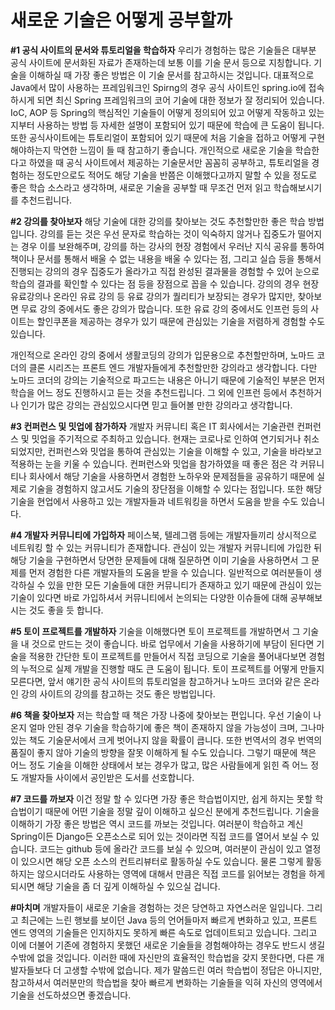 # 새로운 기술은 어떻게 공부할까

**#1 공식 사이트의 문서와 튜토리얼을 학습하자**
우리가 경험하는 많은 기술들은 대부분 공식 사이트에 문서화된 자료가 존재하는데 보통 이를 기술 문서 등으로 지칭합니다. 기술을 이해하실 때 가장 좋은 방법은 이 기술 문서를 참고하시는 것입니다. 대표적으로 Java에서 많이 사용하는 프레임워크인 Spirng의 경우 공식 사이트인 spring.io에 접속하시게 되면 최신 Spring 프레임워크의 코어 기술에 대한 정보가 잘 정리되어 있습니다. IoC, AOP 등 Spring의 핵심적인 기술들이 어떻게 정의되어 있고 어떻게 작동하고 있는지부터 사용하는 방법 등 자세한 설명이 포함되어 있기 때문에 학습에 큰 도움이 됩니다. 또한 공식사이트에는 튜토리얼이 포함되어 있기 때문에 처음 기술을 접하고 어떻게 구현해야하는지 막연한 느낌이 들 때 참고하기 좋습니다. 개인적으로 새로운 기술을 학습한다고 하였을 때 공식 사이트에서 제공하는 기술문서만 꼼꼼히 공부하고, 튜토리얼을 경험하는 정도만으로도 적어도 해당 기술을 반쯤은 이해했다고까지 말할 수 있을 정도로 좋은 학습 소스라고 생각하며, 새로운 기술을 공부할 때 무조건 먼저 읽고 학습해보시기를 추천드립니다.

**#2 강의를 찾아보자**
해당 기술에 대한 강의를 찾아보는 것도 추천할만한 좋은 학습 방법입니다. 강의를 듣는 것은 우선 문자로 학습하는 것이 익숙하지 않거나 집중도가 떨어지는 경우 이를 보완해주며, 강의를 하는 강사의 현장 경험에서 우러난 지식 공유를 통하여 책이나 문서를 통해서 배울 수 없는 내용을 배울 수 있다는 점, 그리고 실습 등을 통해서 진행되는 강의의 경우 집중도가 올라가고 직접 완성된 결과물을 경험할 수 있어 눈으로 학습의 결과를 확인할 수 있다는 점 등을 장점으로 꼽을 수 있습니다. 강의의 경우 현장 유료강의나 온라인 유료 강의 등 유료 강의가 퀄리티가 보장되는 경우가 많지만, 찾아보면 무료 강의 중에서도 좋은 강의가 많습니다. 또한 유료 강의 중에서도 인프런 등의 사이트는 할인쿠폰을 제공하는 경우가 있기 때문에 관심있는 기술을 저렴하게 경험할 수도 있습니다.

개인적으로 온라인 강의 중에서 생활코딩의 강의가 입문용으로 추천할만하며, 노마드 코더의 클론 시리즈는 프론트 엔드 개발자들에게 추천할만한 강의라고 생각합니다. 다만 노마드 코더의 강의는 기술적으로 파고드는 내용은 아니기 때문에 기술적인 부분은 먼저 학습을 어느 정도 진행하시고 듣는 것을 추천드립니다. 그 외에 인프런 등에서 추천하거나 인기가 많은 강의는 관심있으시다면 믿고 들어볼 만한 강의라고 생각합니다.

**#3 컨퍼런스 및 밋업에 참가하자**
개발자 커뮤니티 혹은 IT 회사에서는 기술관련 컨퍼런스 및 밋업을 주기적으로 주최하고 있습니다. 현재는 코로나로 인하여 연기되거나 취소되었지만, 컨퍼런스와 밋업을 통하여 관심있는 기술을 이해할 수 있고, 기술을 바라보고 적용하는 눈을 키울 수 있습니다. 컨퍼런스와 밋업을 참가하였을 때 좋은 점은 각 커뮤니티나 회사에서 해당 기술을 사용하면서 경험한 노하우와 문제점들을 공유하기 때문에 실제로 기술을 경험하지 않고서도 기술의 장단점을 이해할 수 있다는 점입니다. 또한 해당 기술을 현업에서 사용하고 있는 개발자들과 네트워킹을 하면서 도움을 받을 수도 있습니다.

**#4 개발자 커뮤니티에 가입하자**
페이스북, 텔레그램 등에는 개발자들끼리 상시적으로 네트워킹 할 수 있는 커뮤니티가 존재합니다. 관심이 있는 개발자 커뮤니티에 가입한 뒤 해당 기술을 구현하면서 당면한 문제들에 대해 질문하면 이미 기술을 사용하면서 그 문제를 먼저 경험한 다른 개발자들의 도움을 받을 수 있습니다. 일반적으로 여러분들이 생각하실 수 있을 만한 모든 기술들에 대한 커뮤니티가 존재하고 있기 때문에 관심이 있는 기술이 있다면 바로 가입하셔서 커뮤니티에서 논의되는 다양한 이슈들에 대해 공부해보시는 것도 좋을 듯 합니다.

**#5 토이 프로젝트를 개발하자**
기술을 이해했다면 토이 프로젝트를 개발하면서 그 기술을 내 것으로 만드는 것이 좋습니다. 바로 업무에서 기술을 사용하기에 부담이 된다면 기술을 적용한 간단한 토이 프로젝트를 만들어서 직접 코딩으로 기술을 풀어내다보면 경험의 누적으로 실제 개발을 진행할 때도 큰 도움이 됩니다. 토이 프로젝트를 어떻게 만들지 모른다면, 앞서 얘기한 공식 사이트의 튜토리얼을 참고하거나 노마드 코더와 같은 온라인 강의 사이트의 강의를 참고하는 것도 좋은 방법입니다.

**#6 책을 찾아보자**
저는 학습할 때 책은 가장 나중에 찾아보는 편입니다. 우선 기술이 나온지 얼마 안된 경우 기술을 학습하기에 좋은 책이 존재하지 않을 가능성이 크며, 그나마 있는 책도 기술문서에서 크게 벗어나지 않을 확률이 큽니다. 또한 번역서의 경우 번역의 품질이 좋지 않아 기술의 방향을 잘못 이해하게 될 수도 있습니다. 그렇기 때문에 책은 어느 정도 기술을 이해한 상태에서 보는 경우가 많고, 많은 사람들에게 읽힌 즉 어느 정도 개발자들 사이에서 공인받은 도서를 선호합니다.

**#7 코드를 까보자**
이건 정말 할 수 있다면 가장 좋은 학습법이지만, 쉽게 하지는 못할 학습법이기 때문에 어떤 기술을 정말 깊이 이해하고 싶으신 분에게 추천드립니다. 기술을 이해하기 가장 좋은 방법은 역시 코드를 까보는 것입니다. 여러분이 학습하고 계신 Spring이든 Django든 오픈소스로 되어 있는 것이라면 직접 코드를 열어서 보실 수 있습니다. 코드는 github 등에 올라간 코드를 보실 수 있으며, 여러분이 관심이 있고 열정이 있으시면 해당 오픈 소스의 컨트리뷰터로 활동하실 수도 있습니다. 물론 그렇게 활동하지는 않으시더라도 사용하는 영역에 대해서 만큼은 직접 코드를 읽어보는 경험을 하게 되시면 해당 기술을 좀 더 깊게 이해하실 수 있으실 겁니다.

**#마치며**
개발자들이 새로운 기술을 경험하는 것은 당연하고 자연스러운 일입니다. 그리고 최근에는 느린 행보를 보이던 Java 등의 언어들마저 빠르게 변화하고 있고, 프론트 엔드 영역의 기술들은 인지하지도 못하게 빠른 속도로 업데이트되고 있습니다. 그리고 이에 더불어 기존에 경험하지 못했던 새로운 기술들을 경험해야하는 경우도 반드시 생길 수밖에 없을 것입니다. 이러한 때에 자신만의 효율적인 학습법을 갖지 못한다면, 다른 개발자들보다 더 고생할 수밖에 없습니다. 제가 말씀드린 여러 학습법이 정답은 아니지만, 참고하셔서 여러분만의 학습법을 찾아 빠르게 변화하는 기술들을 익혀 자신의 영역에서 기술을 선도하셨으면 좋겠습니다.